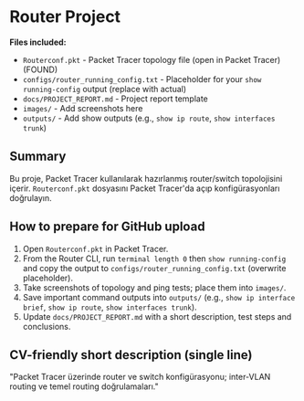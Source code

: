 # Router Project

**Files included:**
- `Routerconf.pkt` - Packet Tracer topology file (open in Packet Tracer) (FOUND) 
- `configs/router_running_config.txt` - Placeholder for your `show running-config` output (replace with actual)
- `docs/PROJECT_REPORT.md` - Project report template
- `images/` - Add screenshots here
- `outputs/` - Add show outputs (e.g., `show ip route`, `show interfaces trunk`)

## Summary
Bu proje, Packet Tracer kullanılarak hazırlanmış router/switch topolojisini içerir. `Routerconf.pkt` dosyasını Packet Tracer'da açıp konfigürasyonları doğrulayın.

## How to prepare for GitHub upload
1. Open `Routerconf.pkt` in Packet Tracer.
2. From the Router CLI, run `terminal length 0` then `show running-config` and copy the output to `configs/router_running_config.txt` (overwrite placeholder).
3. Take screenshots of topology and ping tests; place them into `images/`.
4. Save important command outputs into `outputs/` (e.g., `show ip interface brief`, `show ip route`, `show interfaces trunk`).
5. Update `docs/PROJECT_REPORT.md` with a short description, test steps and conclusions.

## CV-friendly short description (single line)
"Packet Tracer üzerinde router ve switch konfigürasyonu; inter-VLAN routing ve temel routing doğrulamaları."
